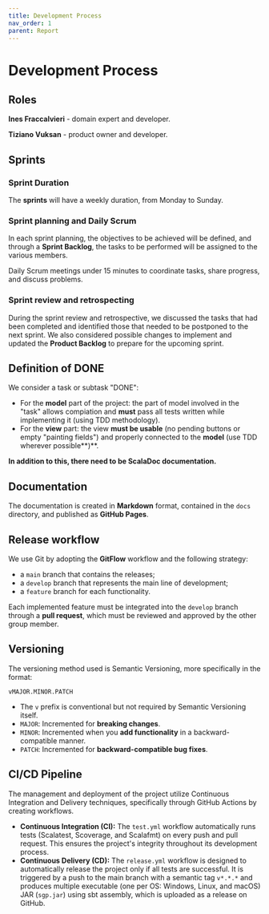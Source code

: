 ```yaml
---
title: Development Process
nav_order: 1
parent: Report
---
```


# Development Process

## Roles

**Ines Fraccalvieri** - domain expert and developer.

**Tiziano Vuksan** - product owner and developer.

## Sprints
### Sprint Duration

The **sprints** will have a weekly duration, from Monday to Sunday.

### Sprint planning and Daily Scrum

In each sprint planning, the objectives to be achieved will be defined, and through a **Sprint Backlog**, the tasks to be performed will be assigned to the various members.

Daily Scrum meetings under 15 minutes to coordinate tasks, share progress, and discuss problems.

### Sprint review and retrospecting

During the sprint review and retrospective, we discussed the tasks that had been completed and identified those that needed to be postponed to the next sprint. We also considered possible changes to implement and updated the **Product Backlog** to prepare for the upcoming sprint.
## Definition of DONE

We consider a task or subtask "DONE":

*   For the **model** part of the project: the part of model involved in the "task" allows compiation and **must** pass all tests written while implementing it (using TDD methodology).
*   For the **view** part: the view **must be usable** (no pending buttons or empty "painting fields") and properly connected to the **model** (use TDD wherever possible**)**.

**In addition to this, there need to be ScalaDoc documentation.**

## Documentation

The documentation is created in **Markdown** format, contained in the `docs` directory, and published as **GitHub Pages**.

## Release workflow

We use Git by adopting the **GitFlow** workflow and the following strategy:

*   a `main` branch that contains the releases;
*   a `develop` branch that represents the main line of development;
*   a `feature` branch for each functionality.

Each implemented feature must be integrated into the `develop` branch through a **pull request**, which must be reviewed and approved by the other group member.

## Versioning

The versioning method used is Semantic Versioning, more specifically in the format:

`vMAJOR.MINOR.PATCH`

*   The `v` prefix is conventional but not required by Semantic Versioning itself.
*   `MAJOR`: Incremented for **breaking changes**.
*   `MINOR`: Incremented when you **add functionality** in a backward-compatible manner.
*   `PATCH`: Incremented for **backward-compatible bug fixes**.

  
## CI/CD Pipeline

The management and deployment of the project utilize Continuous Integration and Delivery techniques, specifically through GitHub Actions by creating workflows.

*   **Continuous Integration (CI):** The `test.yml` workflow automatically runs tests (Scalatest, Scoverage, and Scalafmt) on every push and pull request. This ensures the project's integrity throughout its development process.
*   **Continuous Delivery (CD):** The `release.yml` workflow is designed to automatically release the project only if all tests are successful. It is triggered by a push to the main branch with a semantic tag `v*.*.*` and produces multiple executable (one per OS: Windows, Linux, and macOS) JAR (`sgp.jar`) using sbt assembly, which is uploaded as a release on GitHub.